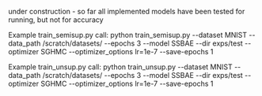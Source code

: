 under construction - so far all implemented models have been tested for running, but not for accuracy

Example train_semisup.py call:
  python train_semisup.py --dataset MNIST --data_path /scratch/datasets/ --epochs 3 --model SSBAE --dir exps/test --optimizer SGHMC --optimizer_options lr=1e-7 --save-epochs 1

Example train_unsup.py call:
  python train_unsup.py --dataset MNIST --data_path /scratch/datasets/ --epochs 3 --model SSBAE --dir exps/test --optimizer SGHMC --optimizer_options lr=1e-7 --save-epochs 1


